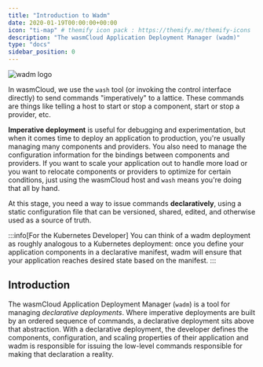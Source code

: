 ```yaml
---
title: "Introduction to Wadm"
date: 2020-01-19T00:00:00+00:00
icon: "ti-map" # themify icon pack : https://themify.me/themify-icons
description: "The wasmCloud Application Deployment Manager (wadm)"
type: "docs"
sidebar_position: 0
---
```


![wadm logo](https://raw.githubusercontent.com/wasmCloud/wadm/main/wadm.png)

In wasmCloud, we use the `wash` tool (or invoking the control interface directly) to send commands "imperatively" to a lattice. These commands are things like telling a host to start or stop a component, start or stop a provider, etc.

**Imperative deployment** is useful for debugging and experimentation, but when it comes time to deploy an application to production, you're usually managing many components and providers. You also need to manage the configuration information for the bindings between components and providers. If you want to scale your application out to handle more load or you want to relocate components or providers to optimize for certain conditions, just using the wasmCloud host and `wash` means you're doing that all by hand.

At this stage, you need a way to issue commands **declaratively**, using a static configuration file that can be versioned, shared, edited, and otherwise used as a source of truth.

:::info[For the Kubernetes Developer]
You can think of a wadm deployment as roughly analogous to a Kubernetes deployment: once you define your application components in a declarative manifest, wadm will ensure that your application reaches desired state based on the manifest.
:::

## Introduction

The wasmCloud Application Deployment Manager (`wadm`) is a tool for managing _declarative deployments_. Where imperative deployments are built by an ordered sequence of commands, a declarative deployment sits above that abstraction. With a declarative deployment, the developer defines the components, configuration, and scaling properties of their application and wadm is responsible for issuing the low-level commands responsible for making that declaration a reality.
